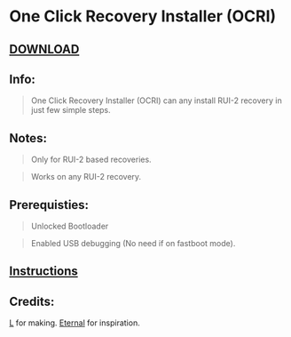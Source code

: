 # One Click Recovery Installer (OCRI)

## [DOWNLOAD](https://github.com/l6174/OCRI/releases/)

## Info:
>One Click Recovery Installer (OCRI) can any install RUI-2 recovery in just few simple steps.

## Notes:
>Only for RUI-2 based recoveries.

>Works on any RUI-2 recovery.

## Prerequisties:
>Unlocked Bootloader

>Enabled USB debugging (No need if on fastboot mode).

## [Instructions](https://github.com/l6174/OCRI/blob/main/Instructions.md)

## Credits:
[L](https://t.me/detective_ryuzaki) for making.
[Eternal](https://t.me/anon_minati) for inspiration.
